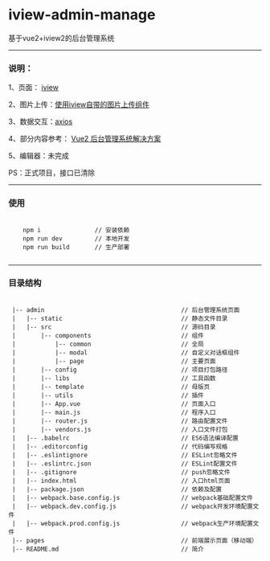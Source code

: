# iview-admin-manage
基于vue2+iview2的后台管理系统

---

### 说明：

 1、页面： <a href="https://www.iviewui.com/">iview</a>
 
 2、图片上传：<a href="https://www.iviewui.com/components/upload">使用iview自带的图片上传组件</a>
 
 3、数据交互：<a href="https://www.kancloud.cn/yunye/axios/234845">axios</a>
 
 4、部分内容参考： <a href="https://github.com/lin-xin/vue-manage-system">Vue2 后台管理系统解决方案</a>
 
 5、编辑器：未完成
 
 PS：正式项目，接口已清除
 
---
 
### 使用
<pre>
  <code>
    npm i               // 安装依赖
    npm run dev         // 本地开发
    npm run build       // 生产部署
  </code>
</pre>

---

### 目录结构
<pre>
  <code>
 |-- admin                                      // 后台管理系统页面 
 |   |-- static                                 // 静态文件目录
 |   |-- src                                    // 源码目录
 |       |-- components                         // 组件
 |           |-- common                         // 全局
 |           |-- modal                          // 自定义对话框组件
 |           |-- page                           // 主要页面
 |       |-- config                             // 项目打包路径
 |       |-- libs                               // 工具函数
 |       |-- template                           // 母版页
 |       |-- utils                              // 插件
 |       |-- App.vue                            // 页面入口
 |       |-- main.js                            // 程序入口
 |       |-- router.js                          // 路由配置文件
 |       |-- vendors.js                         // 入口文件打包
 |   |-- .babelrc                               // ES6语法编译配置
 |   |-- .editorconfig                          // 代码编写规格
 |   |-- .eslintignore                          // ESLint忽略文件
 |   |-- .eslintrc.json                         // ESLint配置文件
 |   |-- .gitignore                             // push忽略文件
 |   |-- index.html                             // 入口html页面
 |   |-- package.json                           // 依赖及配置
 |   |-- webpack.base.config.js                 // webpack基础配置文件
 |   |-- webpack.dev.config.js                  // webpack开发环境配置文件
 |   |-- webpack.prod.config.js                 // webpack生产环境配置文件
 |-- pages                                      // 前端展示页面（移动端）
 |-- README.md                                  // 简介
</code>
</pre>
